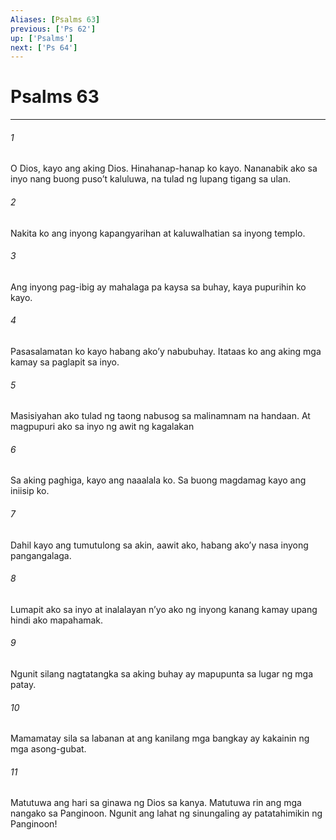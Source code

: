 ```yaml
---
Aliases: [Psalms 63]
previous: ['Ps 62']
up: ['Psalms']
next: ['Ps 64']
---
```

# Psalms 63

***

###### 1
O Dios, kayo ang aking Dios. Hinahanap-hanap ko kayo. Nananabik ako sa inyo nang buong pusoʼt kaluluwa, na tulad ng lupang tigang sa ulan. 

###### 2
Nakita ko ang inyong kapangyarihan at kaluwalhatian sa inyong templo. 

###### 3
Ang inyong pag-ibig ay mahalaga pa kaysa sa buhay, kaya pupurihin ko kayo. 

###### 4
Pasasalamatan ko kayo habang akoʼy nabubuhay. Itataas ko ang aking mga kamay sa paglapit sa inyo. 

###### 5
Masisiyahan ako tulad ng taong nabusog sa malinamnam na handaan. At magpupuri ako sa inyo ng awit ng kagalakan 

###### 6
Sa aking paghiga, kayo ang naaalala ko. Sa buong magdamag kayo ang iniisip ko. 

###### 7
Dahil kayo ang tumutulong sa akin, aawit ako, habang akoʼy nasa inyong pangangalaga. 

###### 8
Lumapit ako sa inyo at inalalayan nʼyo ako ng inyong kanang kamay upang hindi ako mapahamak. 

###### 9
Ngunit silang nagtatangka sa aking buhay ay mapupunta sa lugar ng mga patay. 

###### 10
Mamamatay sila sa labanan at ang kanilang mga bangkay ay kakainin ng mga asong-gubat. 

###### 11
Matutuwa ang hari sa ginawa ng Dios sa kanya. Matutuwa rin ang mga nangako sa Panginoon. Ngunit ang lahat ng sinungaling ay patatahimikin ng Panginoon!
